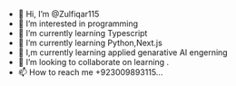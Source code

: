 - 👋 Hi, I’m @Zulfiqar115
- 👀 I’m interested in programming
- 🌱 I’m currently learning Typescript
- 🌱 I’m currently learning Python,Next.js
- 🌱 I,m currently learning applied genarative AI engerning  
- 💞️ I’m looking to collaborate on learning .
- 📫 How to reach me +923009893115...

<!---
Zulfiqar115/Zulfiqar115 is a ✨ special ✨ repository because its `README.md` (this file) appears on your GitHub profile.
You can click the Preview link to take a look at your changes.
--->
